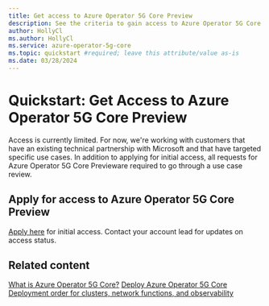 ```yaml
---
title: Get access to Azure Operator 5G Core Preview
description: See the criteria to gain access to Azure Operator 5G Core Preview subscription, and apply for access.
author: HollyCl
ms.author: HollyCl
ms.service: azure-operator-5g-core
ms.topic: quickstart #required; leave this attribute/value as-is
ms.date: 03/28/2024
---
```


# Quickstart: Get Access to Azure Operator 5G Core Preview

Access is currently limited. For now, we're working with customers that have an existing technical partnership with Microsoft and that have targeted specific use cases. In addition to applying for initial access, all requests for Azure Operator 5G Core Previeware required to go through a use case review.

## Apply for access to Azure Operator 5G Core Preview

[Apply here](https://aka.ms/AO5GC-Activation-Request) for initial access. Contact your account lead for updates on access status.

## Related content

[What is Azure Operator 5G Core?](overview-product.md)
[Deploy Azure Operator 5G Core](quickstart-deploy-5g-core.md)
[Deployment order for clusters, network functions, and observability](concept-deployment-order.md)